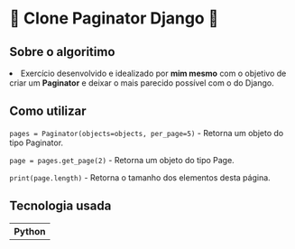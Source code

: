 <h1>🐍 Clone Paginator Django 🐍<h2>
<h2>Sobre o algoritimo</h2>
<li>Exercício desenvolvido e idealizado por <b>mim mesmo</b> com o objetivo de criar um <b>Paginator</b> e deixar o mais parecido possível com o do Django.</li>
<h2>Como utilizar</h2>
<p><code>pages = Paginator(objects=objects, per_page=5)</code> - Retorna um objeto do tipo Paginator.</p>
<p><code>page = pages.get_page(2)</code> - Retorna um objeto do tipo Page.</p>
<p><code>print(page.length)</code> - Retorna o tamanho dos elementos desta página.</p>
  <h2>Tecnologia usada</h2>
<table>
  <tr>
    <th>Python</th>
  </tr>
</table>
